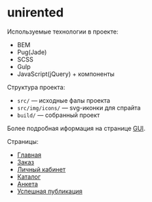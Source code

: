 # unirented

Используемые технологии в проекте:
- BEM
- Pug(Jade)
- SCSS
- Gulp
- JavaScript(jQuery) + компоненты


Структура проекта:
- `src/` — исходные фалы проекта
- `src/img/icons/` — svg-иконки для спрайта 
- `build/` — собранный проект

Более подробная иформация на странице [GUI](https://miospace.github.io/unirented/gui).

Страницы:
- [Главная](https://miospace.github.io/unirented)
- [Заказ](https://miospace.github.io/unirented/order)
- [Личный кабинет](https://miospace.github.io/unirented/personal)
- [Каталог](https://miospace.github.io/unirented/catalog)
- [Анкета](https://miospace.github.io/unirented/questionnaire)
- [Успешная публикация](https://miospace.github.io/unirented/questionnaire-complete)
